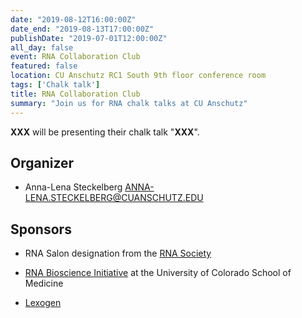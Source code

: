 ```yaml
---
date: "2019-08-12T16:00:00Z"
date_end: "2019-08-13T17:00:00Z"
publishDate: "2019-07-01T12:00:00Z"
all_day: false
event: RNA Collaboration Club 
featured: false
location: CU Anschutz RC1 South 9th floor conference room
tags: ['Chalk talk']
title: RNA Collaboration Club 
summary: "Join us for RNA chalk talks at CU Anschutz"
---
```


**XXX** will be presenting their chalk talk "**XXX**".

## Organizer

- Anna-Lena Steckelberg <ANNA-LENA.STECKELBERG@CUANSCHUTZ.EDU>

## Sponsors

+ RNA Salon designation from the [RNA Society](https://www.rnasociety.org/)

+ [RNA Bioscience Initiative](http://rnabio.co) at the University of Colorado School of Medicine

+ [Lexogen](https://www.lexogen.com/)

